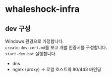 # whaleshock-infra

## dev 구성
Windows 환경으로 가정합니다.  
`create-dev-cert.md`를 보고 개발 인증서를 구성합니다.  
`start-dev.bat` 실행합니다.
 - dns
 - nginx (proxy) -> 로컬 호스트의 80/443 바인딩
 